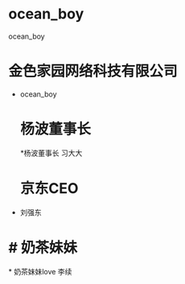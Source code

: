 # ocean\_boy

ocean\_boy

# 金色家园网络科技有限公司

* ocean\_boy
  # 杨波董事长

  \*杨波董事长 习大大
  # 京东CEO
* 刘强东

# \# 奶茶妹妹

  \* 奶茶妹妹love 李续



